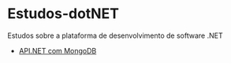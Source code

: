 # Estudos-dotNET
Estudos sobre a plataforma de desenvolvimento de software .NET

* [API.NET com MongoDB](https://github.com/flaviomarcilio/Estudos-dotNET/tree/master/API.NET-com-MongoDB/Api)
